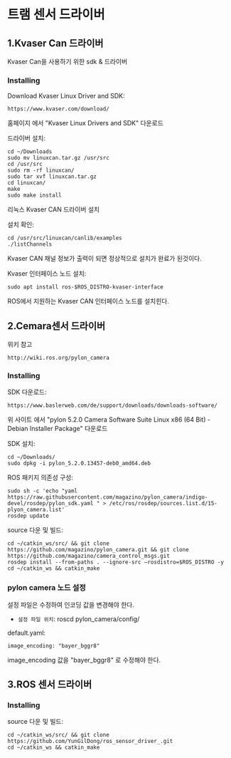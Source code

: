 트램 센서 드라이버
===================================

1.Kvaser Can 드라이버
-----------------------------------
Kvaser Can을 사용하기 위한 sdk & 드라이버

### Installing ###

Download Kvaser Linux Driver and SDK:

    https://www.kvaser.com/download/

홈페이지 에서 "Kvaser Linux Drivers and SDK" 다운로드

드라이버 설치:

    cd ~/Downloads
    sudo mv linuxcan.tar.gz /usr/src
    cd /usr/src
    sudo rm -rf linuxcan/
    sudo tar xvf linuxcan.tar.gz
    cd linuxcan/
    make
    sudo make install

리눅스 Kvaser CAN 드라이버 설치

설치 확인:

    cd /usr/src/linuxcan/canlib/examples
    ./listChannels    

Kvaser CAN 채널 정보가 출력이 되면 정상적으로 설치가 완료가 된것이다.


Kvaser 인터페이스 노드 설치:    

    sudo apt install ros-$ROS_DISTRO-kvaser-interface

ROS에서 지원하는 Kvaser CAN 인터페이스 노드를 설치힌다.


2.Cemara센서 드라이버
-----------------------------------
위키 참고

    http://wiki.ros.org/pylon_camera

### Installing ###

SDK 다운로드:

    https://www.baslerweb.com/de/support/downloads/downloads-software/    

위 사이트 에서 "pylon 5.2.0 Camera Software Suite Linux x86 (64 Bit) - Debian Installer Package" 다운로드

SDK 설치:

    cd ~/Downloads/
    sudo dpkg -i pylon_5.2.0.13457-deb0_amd64.deb

ROS 패키지 의존성 구성:

    sudo sh -c 'echo "yaml https://raw.githubusercontent.com/magazino/pylon_camera/indigo-devel/rosdep/pylon_sdk.yaml " > /etc/ros/rosdep/sources.list.d/15-plyon_camera.list'
    rosdep update


source 다운 및 빌드:    

    cd ~/catkin_ws/src/ && git clone https://github.com/magazino/pylon_camera.git && git clone https://github.com/magazino/camera_control_msgs.git
    rosdep install --from-paths . --ignore-src —rosdistro=$ROS_DISTRO -y
    cd ~/catkin_ws && catkin_make

### pylon camera 노드 설정 ###
설정 파일은 수정하여 인코딩 값을 변경해야 한다.

 * `설정 파일 위치`: roscd pylon_camera/config/

default.yaml:

    image_encoding: "bayer_bggr8"

image_encoding 값을 "bayer_bggr8" 로 수정해야 한다.

3.ROS 센서 드라이버
-----------------------------------

### Installing ###

source 다운 및 빌드:    

    cd ~/catkin_ws/src/ && git clone https://github.com/YunGilDong/ros_sensor_driver_.git    
    cd ~/catkin_ws && catkin_make
